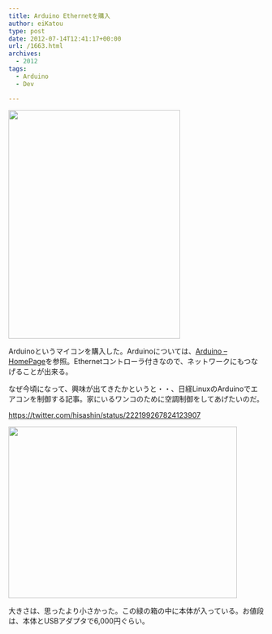 ```yaml
---
title: Arduino Ethernetを購入
author: eiKatou
type: post
date: 2012-07-14T12:41:17+00:00
url: /1663.html
archives:
  - 2012
tags:
  - Arduino
  - Dev

---
```

[<img src="./uploads/2012/07/20120714b.jpg" alt="" title="20120714b" width="338" height="450" class="alignnone size-full wp-image-1666" srcset="./uploads/2012/07/20120714b.jpg 338w, ./uploads/2012/07/20120714b-225x300.jpg 225w" sizes="(max-width: 338px) 100vw, 338px" />][1]
  
Arduinoというマイコンを購入した。Arduinoについては、[Arduino &#8211; HomePage][2]を参照。Ethernetコントローラ付きなので、ネットワークにもつなげることが出来る。

<!--more-->

なぜ今頃になって、興味が出てきたかというと・・、日経LinuxのArduinoでエアコンを制御する記事。家にいるワンコのために空調制御をしてあげたいのだ。
  
https://twitter.com/hisashin/status/222199267824123907 

[<img src="./uploads/2012/07/20120714a.jpg" alt="" title="20120714a" width="450" height="338" class="alignnone size-full wp-image-1667" srcset="./uploads/2012/07/20120714a.jpg 450w, ./uploads/2012/07/20120714a-300x225.jpg 300w, ./uploads/2012/07/20120714a-399x300.jpg 399w" sizes="(max-width: 450px) 100vw, 450px" />][3]
  
大きさは、思ったより小さかった。この緑の箱の中に本体が入っている。お値段は、本体とUSBアダプタで6,000円ぐらい。

 [1]: ./uploads/2012/07/20120714b.jpg
 [2]: http://www.arduino.cc/
 [3]: ./uploads/2012/07/20120714a.jpg
